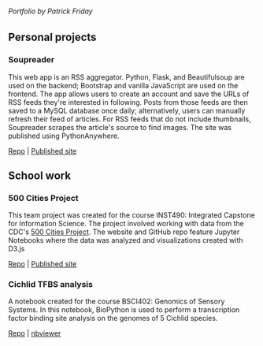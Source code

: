 ###### Portfolio by Patrick Friday

## Personal projects

### Soupreader
This web app is an RSS aggregator. Python, Flask, and Beautifulsoup are used on the backend; Bootstrap and vanilla JavaScript are used on the frontend. The app allows users to create an account and save the URLs of RSS feeds they're interested in following. Posts from those feeds are then saved to a MySQL database once daily; alternatively, users can manually refresh their feed of articles. For RSS feeds that do not include thumbnails, Soupreader scrapes the article's source to find images. The site was published using PythonAnywhere.

[Repo](https://github.com/Pifriday/Soupreader) | [Published site](https://soup.isaiah.dev/)

## School work

### 500 Cities Project
This team project was created for the course INST490: Integrated Capstone for Information Science. The project involved working with data from the CDC's [500 Cities Project](https://www.cdc.gov/500cities/index.htm). The website and GitHub repo feature Jupyter Notebooks where the data was analyzed and visualizations created with D3.js

[Repo](https://github.com/R3-UMD/R3-UMD.github.io) | [Published site](https://r3-umd.github.io/)

### Cichlid TFBS analysis
A notebook created for the course BSCI402: Genomics of Sensory Systems. In this notebook, BioPython is used to perform a transcription factor binding site analysis on the genomes of 5 Cichlid species.

[Repo](https://github.com/Pifriday/Pifriday.github.io/tree/master/Notebooks/Cichlid%20TFBS) | [nbviewer](https://nbviewer.jupyter.org/github/Pifriday/Pifriday.github.io/blob/master/Notebooks/Cichlid%20TFBS/TFBS.ipynb)
